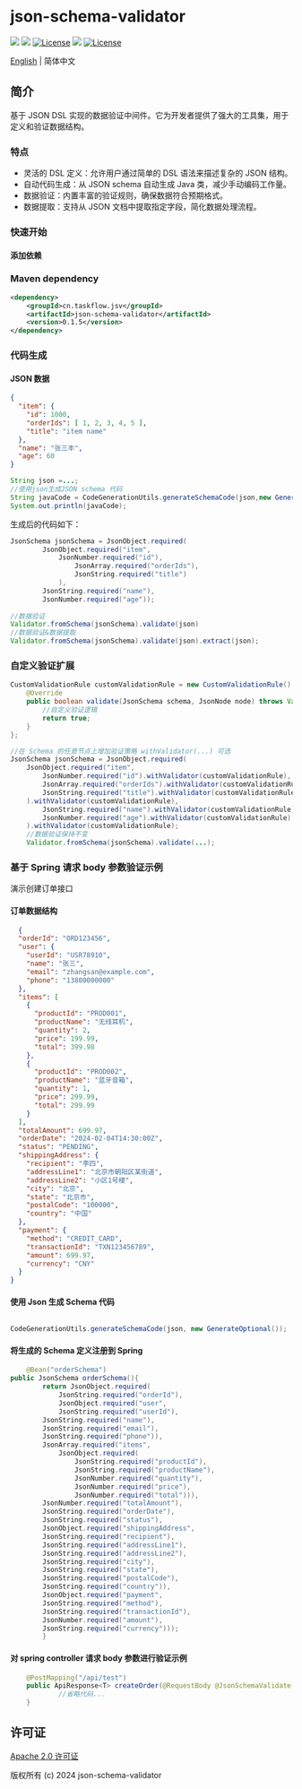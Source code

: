 json-schema-validator
============
<div align="left">
  <a href="javascript:void(0);"><img src="https://img.shields.io/badge/build-passing-brightgreen" /></a>
  <a href="javascript:void(0);" target="_blank"><img src="https://img.shields.io/badge/docs-latest-brightgreen" /></a>
  <a href="https://www.apache.org/licenses/LICENSE-2.0"><img src="https://img.shields.io/badge/License-Apache%202.0-blue.svg" alt="License"></a>
  <a href="https://javadoc.io/doc/cn.taskflow.jsv/json-schema-validator/latest/index.html" target="_blank"><img src="https://javadoc.io/badge/cn.taskflow.jsv/json-schema-validator/0.1.8-beta.svg" /></a>
  <a href="https://central.sonatype.com/artifact/cn.taskflow.jsv/json-schema-validator?smo=true"><img src="https://img.shields.io/maven-metadata/v.svg?label=Maven%20Central&metadataUrl=https%3A%2F%2Frepo1.maven.org%2Fmaven2%2Fcn%2Ftaskflow%2Fjsv%2Fjson-schema-validator%2Fmaven-metadata.xml" alt="License"></a>
</div>

[English](./README.md) | 简体中文

## 简介
基于 JSON DSL 实现的数据验证中间件。它为开发者提供了强大的工具集，用于定义和验证数据结构。

### 特点
* 灵活的 DSL 定义：允许用户通过简单的 DSL 语法来描述复杂的 JSON 结构。
* 自动代码生成：从 JSON schema 自动生成 Java 类，减少手动编码工作量。
* 数据验证：内置丰富的验证规则，确保数据符合预期格式。
* 数据提取：支持从 JSON 文档中提取指定字段，简化数据处理流程。

### 快速开始

#### 添加依赖
### Maven dependency
```xml
<dependency>
    <groupId>cn.taskflow.jsv</groupId>
    <artifactId>json-schema-validator</artifactId>
    <version>0.1.5</version>
</dependency>
```


### 代码生成

#### JSON 数据
```json
{
  "item": {
    "id": 1000,
    "orderIds": [ 1, 2, 3, 4, 5 ],
    "title": "item name"
  },
  "name": "张三丰",
  "age": 60
} 
```
```java
String json =...;
//使用json生成JSON schema 代码
String javaCode = CodeGenerationUtils.generateSchemaCode(json,new GenerateOptional());
System.out.println(javaCode);
```
生成后的代码如下：
```java
JsonSchema jsonSchema = JsonObject.required(
        JsonObject.required("item",
            JsonNumber.required("id"),
                JsonArray.required("orderIds"),
                JsonString.required("title")
            ),
        JsonString.required("name"),
        JsonNumber.required("age"));
    
//数据验证
Validator.fromSchema(jsonSchema).validate(json)
//数据验证&数据提取
Validator.fromSchema(jsonSchema).validate(json).extract(json);
```
### 自定义验证扩展

```java
CustomValidationRule customValidationRule = new CustomValidationRule() {
    @Override
    public boolean validate(JsonSchema schema, JsonNode node) throws ValidationException {
        //自定义验证逻辑
        return true;
    }
};

//在 Schema 的任意节点上增加验证策略 withValidator(...) 可选
JsonSchema jsonSchema = JsonObject.required(
    JsonObject.required("item",
        JsonNumber.required("id").withValidator(customValidationRule),
        JsonArray.required("orderIds").withValidator(customValidationRule),
        JsonString.required("title").withValidator(customValidationRule)
    ).withValidator(customValidationRule),
        JsonString.required("name").withValidator(customValidationRule),
        JsonNumber.required("age").withValidator(customValidationRule)
    ).withValidator(customValidationRule);
    //数据验证保持不变
    Validator.fromSchema(jsonSchema).validate(...);

```
### 基于 Spring 请求 body 参数验证示例
演示创建订单接口

#### 订单数据结构
```json 
  {
  "orderId": "ORD123456",
  "user": {
    "userId": "USR78910",
    "name": "张三",
    "email": "zhangsan@example.com",
    "phone": "13800000000"
  },
  "items": [
    {
      "productId": "PROD001",
      "productName": "无线耳机",
      "quantity": 2,
      "price": 199.99,
      "total": 399.98
    },
    {
      "productId": "PROD002",
      "productName": "蓝牙音箱",
      "quantity": 1,
      "price": 299.99,
      "total": 299.99
    }
  ],
  "totalAmount": 699.97,
  "orderDate": "2024-02-04T14:30:00Z",
  "status": "PENDING",
  "shippingAddress": {
    "recipient": "李四",
    "addressLine1": "北京市朝阳区某街道",
    "addressLine2": "小区1号楼",
    "city": "北京",
    "state": "北京市",
    "postalCode": "100000",
    "country": "中国"
  },
  "payment": {
    "method": "CREDIT_CARD",
    "transactionId": "TXN123456789",
    "amount": 699.97,
    "currency": "CNY"
  }
}
```
#### 使用 Json 生成 Schema 代码
```java

CodeGenerationUtils.generateSchemaCode(json, new GenerateOptional());

```    
#### 将生成的 Schema 定义注册到 Spring
```java
    @Bean("orderSchema")
public JsonSchema orderSchema(){
        return JsonObject.required(
            JsonString.required("orderId"),
            JsonObject.required("user",
            JsonString.required("userId"),
        JsonString.required("name"),
        JsonString.required("email"),
        JsonString.required("phone")),
        JsonArray.required("items",
            JsonObject.required(
                JsonString.required("productId"),
                JsonString.required("productName"),
                JsonNumber.required("quantity"),
                JsonNumber.required("price"),
                JsonNumber.required("total"))),
        JsonNumber.required("totalAmount"),
        JsonString.required("orderDate"),
        JsonString.required("status"),
        JsonObject.required("shippingAddress",
        JsonString.required("recipient"),
        JsonString.required("addressLine1"),
        JsonString.required("addressLine2"),
        JsonString.required("city"),
        JsonString.required("state"),
        JsonString.required("postalCode"),
        JsonString.required("country")),
        JsonObject.required("payment",
        JsonString.required("method"),
        JsonString.required("transactionId"),
        JsonNumber.required("amount"),
        JsonString.required("currency")));
        }
```
#### 对 spring controller 请求 body 参数进行验证示例
```java
    @PostMapping("/api/test")
    public ApiResponse<T> createOrder(@RequestBody @JsonSchemaValidate("orderSchema") Order order) {
            //省略代码...  
    }
```

## 许可证

[Apache 2.0 许可证](https://www.apache.org/licenses/LICENSE-2.0)

版权所有 (c) 2024 json-schema-validator
